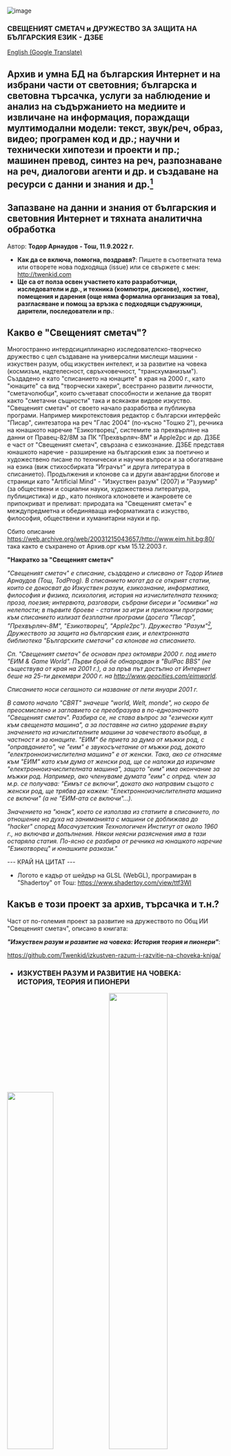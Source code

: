 ![image](https://user-images.githubusercontent.com/23367640/189515029-7071dc21-c8f0-428b-895c-abebc548d27b.png)
<h3>СВЕЩЕНИЯТ СМЕТАЧ и ДРУЖЕСТВО ЗА ЗАЩИТА НА БЪЛГАРСКИЯ ЕЗИК - ДЗБЕ</h3>

<a href="https://github-com.translate.goog/Twenkid/Bulgarian-Internet-Archive-And-Search-Engine?_x_tr_sl=bg&_x_tr_tl=en&_x_tr_hl=bg&_x_tr_pto=wapp">English (Google Translate)</a>

## Архив и умна БД на българския Интернет и на избрани части от световния; българска и световна търсачка, услуги за наблюдение и анализ на съдържанието на медиите и извличане на информация, пораждащи мултимодални модели: текст, звук/реч, образ, видео; програмен код и др.; научни и технически хипотези и проекти и пр.; машинен превод, синтез на реч, разпознаване на реч, диалогови агенти и др. и създаване на ресурси с данни и знания и др.[^2]

## Запазване на данни и знания от българския и световния Интернет и тяхната аналитична обработка

Автор: **Тодор Арнаудов - Тош, 11.9.2022 г.**

* <b>Как да се включа, помогна, поздравя?</b>: Пишете в съответната тема или отворете нова подходяща (issue) или се свържете с мен: http://twenkid.com 
* <b>Ще са от полза освен участието като разработчици, изследователи и др., и техника (компютри, дискове), хостинг, помещения и дарения (още няма формална организация за това), разгласяване и помощ за връзка с подходящи съдружници, дарители, последователи и пр.</b>: 

## Какво е "Свещеният сметач"? 

Многостранно интердсициплинарно изследователско-творческо дружество с цел създаване на универсални мислещи машини - изкуствен разум, общ изкуствен интелект, и за развитие на човека (космизъм, надтелесност, свръхчовечност, "трансхуманизъм"). Създадено е като "списанието на юнаците" в края на 2000 г., като "юнаците" са вид "творчески хакери", всестранно развити личности, "сметачолюбци", които съчетават способности и желание да творят както "сметачни същности" така и всякакви видове изкуство. "Свещеният сметач" от своето начало разработва и публикува програми. Например микротекстовия редактор с български интерфейс "Писар", синтезатора на реч "Глас 2004" (по-късно "Тошко 2"), речника на юнашкото наречие "Езикотворец", системите за прехвърляне на данни от Правец-82/8М за ПК "Прехвърляч-8М" и Apple2pc и др. ДЗБЕ е част от "Свещеният сметач", свързана с езикознание. ДЗБЕ представя юнашкото наречие - разширение на българския език за поетично и художествено писане по технически и научни въпроси и за обогатяване на езика (виж стихосбирката "Играчът" и друга литература в списанието). Продължения и клонове са и други авангардни блогове и страници като "Artificial Mind" - "Изкуствен разум" (2007) и "Разумир" (за обществени и социални науки, художествена литература, публицистика) и др., като понякога клоновете и жанровете се припокриват и преливат: природата на "Свещеният сметач" е междупредметна и обединяваща информатиката с изкуство, философия, обществени и хуманитарни науки и пр.

Сбито описание https://web.archive.org/web/20031215043657/http://www.eim.hit.bg:80/ така както е съхранено от Архив.орг към 15.12.2003 г.

**"Накратко за "Свещеният сметач"**

_"Свещеният сметач" е списание, създадено и списвано от Тодор Илиев Арнаудов (Тош, TodProg).
В списанието могат да се открият статии, които се докосват до Изкуствен разум, езикознание, информатика, философия и физика, психология, история на изчислителната техника; проза, поезия; интервюта, разговори, събрани бисери и "осмивки" на нелепости; в първите броеве - статии за игри и приложни програми; към списанието излизат безплатни програми (досега "Писар", "Прехвърляч-8M", "Езикотворец", "Apple2pc"). Дружество "Разум"[^1], Дружеството за защита на българския език, и електронната библиотека "Българските сметачи" са клонове на списанието._

_Сп. "Свещеният сметач" бе основан през октомври 2000 г. под името "ЕИМ & Game World". Първи брой бе обнародван в "BulPac BBS" (не съществува от края на 2001 г.), а за пръв път достъпно от Интернет беше на 25-ти декември 2000 г. на http://www.geocities.com/eimworld._

_Списанието носи сегашното си название от пети януари 2001 г._

_В самото начало "СВЯТ" значеше "world, Welt, monde", но скоро бе преосмислено и заглавието се преобразува в по-еднозначното "Свещеният сметач". Разбира се, не става въпрос за "езически култ към свещената машина", а за поставяне на силно ударение върху значението на изчислителните машини за човечеството въобще, в частност и за юнаците. "ЕИМ" бе приета за дума от мъжки род, с "оправданието", че "еим" е звукосъчетание от мъжки род, докато "електронноизчислителна машина" е от женски. Така, ако се отнасяме към "ЕИМ" като към дума от женски род, ще се наложи да изричаме "електронноизчислителната машина", защото "еим" има окончание за мъжки род. Например, ако членуваме думата "еим" с опред. член за м.р. се получава: "Еимът се включи", докато ако направим същото с женски род, ще трябва да кажем: "Електронноизчислителната машина се включи" (а не "ЕИМ-ата се включи"...)._

_Значението на "юнак", което се използва из статиите в списанието, по отношение на духа на заниманията с машини се доближава до "hacker" според Масачузетския Технологичен Институт от около 1960 г., но включва и допълнения. Някои неясни разяснения има в тази остаряла статия. По-ясно се разбира от речника на юнашкото наречие "Езикотворец" и юнашките разкази."_

--- КРАЙ НА ЦИТАТ ---
[^1]: *Забележки*: Дружество "Разум" е отделът/рубриката за мислещи машини и развитие на човека (космизъм, надтелесност, "трансхуманизъм") в тогавашната версия на списанието. "Разумир" или "Истинист", е по-нов клон, който започна като насочен към интердисциплинарни изследвания в обществознанието, литературата, публицистиката. Първи брой от 2014 г. представи  обемистата интердисцплинарна авангардна "мултиграфия" "Какво му трябва на човек? Играеш ли по правилата, ще загубиш играта!"), която включваше и разсъждения в теорията на познанието; и сатирично-публицистично-художествената новела "Не съм креативен, пък!". През 2015 г. "Разумир" публикува и предложението за Явно гласуване на избори за обществени длъжности и др., с което да се преодолеят всички възможности за манипулации на резултатите: "Манифест на Човешковластие/Човековластие" https://web.archive.org/web/20170115121036/http://narodovlastie.twenkid.com/
[^2]: По-старо заглавие: Архив и умна БД на българския Интернет или на избрани части от световния; българска и световна търсачка, услуги за наблюдение и анализ на съдържанието на медиите и извличане на информация, пораждащи мултимодални модели - текст, звук/реч, образ, видео; програмен код; научни и технически хипотези и проекти и пр. - машинен превод, синтез на реч, разпознаване на реч, диалогови агенти и др. и създаване на ресурси с данни и знания и др.
* Логото е кадър от шейдър на GLSL (WebGL), програмиран в "Shadertoy" от Тош: https://www.shadertoy.com/view/ttf3Wl

## Какъв е този проект за архив, търсачка и т.н.?

Част от по-големия проект за развитие на дружеството по Общ ИИ "Свещеният сметач", описано в книгата:

**_"Изкуствен разум и развитие на човека: История теория и пионери"_**:

https://github.com/Twenkid/izkustven-razum-i-razvitie-na-choveka-kniga/

* ### ИЗКУСТВЕН РАЗУМ И РАЗВИТИЕ НА ЧОВЕКА:<br> ИСТОРИЯ, ТЕОРИЯ И ПИОНЕРИ

<img src="https://eim.twenkid.com/1.png?v_22-10-2022" width=46%> <img src="https://eim.twenkid.com/2.png?v_1-10-2022" width=52%><br><img src="https://eim.twenkid.com/3.png?v_27-09-2022" width=45%>

## Новини, записки и планове

**План/скица/насоки за първия прототип**

Към 30.11.2022 г.

Вероятно използвани технологии: Python, C#, SQL, може би Java; curl и wget; ...; PHP?
БД: В началото вероятно SQLite и/или Postgres локално
TypeQL?, Neo4J?

### Новини, общи бележки, задачи (от нови към стари)

30.11.2022: Задача: Мисли за архитектури, модели, представяния за графи на знанието. Съществуващи решения и др. Проучи подробно търсещите алгоритми (методи) на Гугъл и др. търсачки (започнато).

28.11.2022: Обзор на БД за графи и др.: TypeDB, Neo4J, GraphQL (Ontotext), ... _(Допиши по-късно)_

26.11.2022: Обзор на свободни библиотеки за пълнотекстово търсене, БД, паяци: Lucene и производни (Solr, ElasticSearch), Nutch, ...
Изпробване на настолни търсачки ...  _(Допиши)_

**Други технологии за БД:**

Redis: Дали ще е полезна за просто взаимодействие между подсистеми, написани на различни езици и отделни независиморазработвани модули.

Задълбочаване на познанията по търсещи машини, уеб търсене, използвани алгоритми и тяхната история (DexRank, PageRank, ...) и пр. 

Задачи: Възобнови и припомни работата с Elastic. Намери пробни БД или построй нови пробни БД за търсене: например от корпуса, който бях събрал за обучение на GPT2-MEDIUM (виж).

### Пробни извличания на данни и БД/първични съхранени представяния и малки паяци

- Паяк и мини медия-клипинг на някои от българските медии.
- Паяк за чужди медии: MSN? Yahoo, BBC
- Паяк за страници, които посещавам.
- Извличане на информация от сайтове за видеосподеляне: Youtube, Vbox7, Rutube.
- Извличане на информация от социални мрежи от определени страници и профили чрез уеб посещения с четец.
- Извличане на информация от електронни магазини: olx.bg, bazar.bg, emag, jar, erabg.com, ebay.com, amazon.com
- Извличане от: arxiv.org, archive.org
- Развитие на проекта с управление на модул за уеб четец (браузър) в ACS - публикуване като отделен браузър? Използване за програмирано отваряне на страници/уеб робот и извличане на информация чрез работа и с въобличника (графичния потребителски интерфейс) и чрез зрителна обработка:
- Зрително извличане на допълнителни знанния, използване на разпознаване на обекти (Yolo и др.) и др. 

Виж съществуващата услуга DiffBot, https://www.diffbot.com/  , която предлага някои от функциите за извличане, към които се стреми да предлага и търсачката на "Свещеният сметач".

**В последствие:**

### Първична обработка на събрани данни:

- Проследяване на връзки - източници, цели
- Речников състав, обратен индекс
- Честотни анализи и анализи
- Опити за самостоятелно групиране, категоризация по честоти и др. особености (clustering) 
- Построяване на схеми/онтологии за класификации от човек, моделиране на теми/насоки, "topic modeling"
- Построяване на пробни представяния за документи, текстове, абзаци, изречения ("embeddings") и изчисляване на подобия (similarity measures)
- Създаване на пробно приложение за сравнение на свитъци - "файлове" в юнашкото наречие, информационни обекти, документи, статии, текстове, параграфи, изречения) - подобни, различни и пр.

- Използване на машинен превод и създаване на междинно надезиково/многоезично/абстрактно общо представяне, което може да сравнява различни езици. (Виж в също clip-retrieval, въобличникът през nodejs localtunnel ). Частичен машинен превод по думи чрез речника на "Смарти". Извличане/съставяне на други речници/езикови ресурси.
- Сравнение между свитъци, медии, географски, във времето.
- Сравнение на настроения, оценки (sentiment analysis): положителен, отрицателен, неутрален, объркан, неизвестен и др.

25.11.2022: Преглед на примерен стар проект за Търсене на код: Sourcerer (2009) (виж научната статия).
Сравни също: записки на Тош от 2014 г. за пт(мс), адресиране на всичко, вътрешни адреси, %, ?Т, РЧНК и др.

По-рано: подробно изучаване на докторската дисертация на Веселин Райчев, 2016: "Big Code". 

24.11.2022: * Да се отворят страници (issues), в които да се описват роли и задачи за изпълнение по проекта.
  
23.11.2022: * Извършен кратък обзор на сайтове и технологии за разпределени/"федеративни" социални мрежи, микроблогове, платформи за видеосподеляне и "облачни" услуги за споделяне на файлове и услуги.
* **Задача:** да се подкарат такива сървъри и клиенти.
Ключови думи, теми, платформи: Mastodon, Diaspora, Friendica; PeerTube : Sepia Search, WebTorrent, HLS; Status.net, Pump.io, Activity Streams, Gnip, GNU Social - Laconica, Ostatus; Activity Pub, Nextcloud, Pixelfed, Fediverse

20.11.2022:

**Технологии, библиотеки и подзадачи, които са проучвани, изпробвани и са в подготвка или се планира да бъдат приложени във връзка с този проект и други на "Свещеният сметач":**
 LAION, CLIP, clip-retrieval, img2dataset, sentence-transformer, faiss, autofaiss; pdfminer; Stable Diffusion; уеб и файлови заявки/обхождане, източници на данни и др.
Някои изпробвани за разширение: pafy. Изпробвани, но може би няма да се ползват засега: API за фейсбук. API за Туитър: може да се изпробва частично.
* Планирани или за доразвитие: 
 1. CommonCrawl, извличане на страници от Уикипедия, Читанка и др. (разшири набора от данни, използван за обучението на GPT-2-MEDIUM през 2021 г.)
 1. Извличане на n-грамен модел и построяване на индекси за сравнение, представяния (embedding) 
 1. Пробно извличане на данни от медийни страници за сравнение и създаване на заявки за интелигентно търсене, сравнение, проследяване на източници и групиране по различни критерии
 1. Извличане от LAION или построяване на набор данни със съответствия между изображения и текст
 1. Пораждане на съответствия между изображения и текст чрез разпознаване нао образи, класификация, подобия и др.
 1. Нова версия на речника на юнашкото наречие "Езикотворец" - последната публикувана беше говорещият с "Глас 2004" Езикотворец-8 през 2005 г. Допълнение с нови думи от юнашкото наречие. Може би ново "тяло", а може и засега старото.<br><img src="https://eim.twenkid.com/old/ezik/ezik8.gif"> https://eim.twenkid.com/old/ezik/
 1. Разширение на интелигентния английско-български речник "Смарти" до "Смарти 2" или ново име, може би с преработка и пренаписване, уеб речник.
<img src="https://github.com/Twenkid/Smarty/raw/master/smarty-pic1.png"><a href="https://github.com/Twenkid/Smarty">Extendable Framework for Bilingual and Multilingual Comprehension Assistant</a>
  1. Целеви функции: добавяне на българо-английска посока на превод  
  1. Поправяне на няколко недоглеждания: при редактиране на полето за превод на думи и изрази от текст с посочване да се обнови коректно съответствието при посочване (в сегашната версия се размества).; при копиране на всичко да се копира и историята с търсени думи; историята да се съхранява и под някаква по-постоянна форма; честоти на думи; връзка с Интернет и показване на информация от там и др.
1. Обновление на синтезатора на реч "Тошко 2". Редактиране на микрофонемие. Опити с невронен синтез и продължение на изследванията от "Опит за разделяне на говор на..." от 2004 г. др. https://github.com/Twenkid/Toshko_2
![image](https://user-images.githubusercontent.com/23367640/202886743-8b4e5ec1-8cba-44a6-9154-98efb8a57a02.png)


# Защо?

Отдавна имам тази идея, споменавал съм я на приятели, мислил съм да опитам да я направя за лични нужди-собствен паяк, който да събира най-важната за мен информация. Обаче за да се свърши както трябва е необходима повече енергия. Има някои частични малки архиви*/моментни снимки на части от стария Интернет (виж в бележките), но например наскоро беше закрит data.bg, който е пазел много древни файлове, вкл. някои мои от ранните времена на "Свещеният сметач" и 2000-те. Помните ли "free.techno-link"? Той загина много отдавна.

Hit.bg работеше години след като вече не беше "модерен", но и той отдавна е унищожен и не знам някой да му правил копие, освен каквото е оцеляло в Архив.орг (http://archive.org*) всъщност hit.bg се отваря от известно време, но не може да се логнете и пр.). Някои български сайтове с дълга съхранена история, които я пазят от десетилетия от началото на 2000-те, постепенно се обновяват и вече няма достъп. Напр. old.csd.bg - "Център за изследване на демокрацията", който работеше до 2020 г., когато ми трябваше една справка, но вече го няма, а Архив.орг пази само "фасади" от него.  

Преди много години си замина bgit.net - един от първите български блогове и форум свързан с отворения код, Линукс и Ай Ти общността, не знам дали някой от създателите? му, сред които Йовко Ламбрев и Владимир Джувинов, още пазят архив; при мен останаха копия на отделни мои статии. В Архив.орг има фрагменти от него, най-старото копие е от юни 2001 г., когато изглежда е отворен сайтът: https://web.archive.org/web/20010630201813/http://www.bgit.net/). 

Наскоро обаче самият Архив.орг* не беше достъпен в България за известно време. И т.н.

http://arxiv.org (сравни с http://archive.org) също е важен сайт, специализиран за публикуване на научни статии, който също подлежи на запазване в библиотека, както и разбира се Stackoverflow и сродните му, Github и пр.

...

Освен за да не се случи същото и със спомените от по-късния и съвременния Интернет заради затваряне на сайтовете, би било здравословно да има и местна сигурност в случай на прекъсване на достъпа до световния Интернет или част от него, което изглежда възможно предвид колко лесно се въвеждат всякакви "санкции" и ограничения както в т.нар. "свободен и демократичен" свят, според господстващите в България големи медии, така и в "противоположния" според "свободните" свят на "тирани, диктатори" и пр. Всеки блокира по нещо.

За по-голяма сигурност може да се запазват част от глобалните ресурси - разбира се, не може да се съхрани целият Интернет, но може да се запазят "важни", често ползвани и до определена дълбочина или някои да се съхраняват с известна компресия/частично и т.н.

Част от системата би могла да работи и като наблюдател на съдържанието на медиите и да извършва "media/press clipping", с която да има достъп и да се прави анализ на съдържанието на новинарски сайтове и страници на медии, социалните мрежи, на сайтовете за видеосподеляне по всякакви показатели - не пълно копие на видеофайловете, най-вече метаинформация; някои видеоклипове с по-ниска разделителна способност, само звук и пр.; транскрипция, както и описание на съдържанието на клипа чрез разпознаване на образи и класификация: описание какво се вижда на кадрите, какво се извършва и т.н.; отделни кадри (напр. ключовите кадри от видеото), схематична информация - компресирани кадри с приложени ефекти за откриване на очертания, текст извлечен с оптическо-разпознаване на символи и пр. Чрез новите технологии за пораждане на изображение като Stable Diffusion, Imagen, DALLE-2 и пр., и чрез идващите в бъдеще, ще може да се възстановява съществената част от съдържанието на медиите и от много по-малък обем компресирана информация.

Върху тези данни от медиите ще се правят различни справки и сравнения*; тази функция, както и цялостното събиране на данните, може да е основа и на експерименти с големи езикови модели в обработката на естествен език (NLP) и въобще изкуствения интелект, включително Общ ИИ.

За някои други приложения, свързани с почтеността на медии, политици и пр. виж в бележките по-долу.

Разбира се, системата може да бъде и търсачка, портал и пр. и като цяло би представлявало своеобразна разширена "енциклопедия".

Логично продължение е и разпределена българска социална мрежа и система за видеосподеляне с отворен код.

Като цяло: 

<h3>Създаване на независим "български Интернет", който да позволи да се води "пълноценен мрежов живот" дори и ако по някаква причина международният Интернет се прекъсне.**</h3>

България всъщност има опит в това още от началото на 2000-те години от времето на free.techno-link и пр. с "Българския пръстен", в който имаше високоскоростна свързаност до някои ресурси в града или в страната във времена, в които все още се ползваше Интернет по телефона по 33.6 - 56.6 Кбит.

...

# Как да работи архивът?

## Разпределено съхранение на потребителски компютри

1. Основен сървър/сървъри, които с паяци обхождат мрежата и качват данните като торенти, потребителите също могат да добавят елементи както в Архив.орг.
1. Клиентските компютри имат приложение с отворен код, за да няма съмнения какво върши, в което потребителите решават какъв обем и трафик да заделят. Клиентското приложение може да извършва и част от изчислителната работа в разпределен режим, отново в дял, преценен от потребителя - подобно на някогашните "SETI @ Home" за анализ на сигнали от космоса, подобни системи в медицината като "Folding@home" и пр.

1. Приложението тегли част от файловете през торентите* и пр. и ги съхранява на потребителските компютри. Част от клиентите могат да бъдат институции, компании и пр., които "даряват" значителен обем памет, терабайти и пр.

## Сървъри

1. Съхранението на данните и централизирано в сървъри, на поне няколко огледала, също е препоръчително.

## Спасяване на стар софтуер и данни от лични архиви

1. Част от информацията, която вече не се открива в Интернет, може да е запазена в лични архиви, на компакт-дискове и пр. и да бъде възстановена от потребителите.
1. 1. Ако например търсите определни безплатни програми от миналото, които не откривате - може да го зададаете като въпрос ("issue") в този проект.

# Как да се осъществи?

Програмната и организационна част - като проект/множество от проекти с отворен код, които да се разработят от български програмисти, компании и пр.
Ако проектът потръгне вероятно е разумно да се създаде ДНЦ (Дружество с нестопанска цел), но като за начало мисля, че това е излишно усложнение. Засега е достатъчно да се намерят желаещи, които да започнат от някъде, с някакъв пробен паяк и да общуват помежду си. Други желаещи могат по някакъв начин да дарят техника, като виртуални машини или физически, дисково пространство и пр.

Една възможна пускова посока е например "Common Crawl": https://commoncrawl.org

* Редакция 15.11.2022: При апатия и пр., точката "с отворен код" и "български" (Интернет и разработчици) може да отпадне. Това са ограничаващи изисквания. Този проект е част от по-големия проект за Общ ИИ на "Свещеният сметач", който търся партньори: https://github.com/Twenkid/izkustven-razum-i-razvitie-na-choveka-kniga/


<hr>

**Тодор Арнаудов - Тош, 11.9.2022 г.**

**_Всестранно изследователско-творческо дружество "Свещеният сметач", основано през 2000 г._** http://eim.twenkid.com

**_Дружество за защита на българския език - ДЗБЕ_, основано 2002 г.** http://eim.twenkid.com/dzbe

Последни редакции: 13.9.2022; 15.11.2022 (незадължително отворен код и "български", при липса на съдружници), 20.11.2022 - разширено заглавие.
Първо заглавие: "Архив на българския Интернет, българска търсачка, услуги за наблюдение и анализ на съдържанието на медиите и др."

...

** Благодарности на Bogo4, който ми писа днес за да ме пита за игра, която търсел, която вече била неоткриваема в Интерент, но снимка от нея има в една статия от сп. "Свещеният сметач", бр. 27 от 2003 г., "Упадъкът на езика на българското общество": http://eim.twenkid.com/old/3/27/upad.htm http://eim.twenkid.com/old/3/27/mar.gif

![image](https://user-images.githubusercontent.com/23367640/189542424-72ea1a01-b09d-45dd-9d5c-2fb85085f990.png)

Играта е "Mario Warcraft", създадена с Game Maker.
Благодаря също на Voltigore, който наскоро беше забелязал, че Archive.org не се е отварял и така също ми припомни идеята и необходимостта от български архив.

## Бележки за допълнителни приложения

** Частични архиви за Интернет и др.

Разбира се, "Читанка" ("Моята библиотека") за книги, която в началото изглежда продължи по-старата библиотека sf.ludost.net. "Сандъците" и преди него един мой сайт за "прослава на българските сметачи" от 2002 г.: http://bulgariancomputers.freeservers.com/), Download.bg - което още работи; копията на списание "Свещеният сметач",  също пазят паметници и "вкаменелости" от Интернет пространството в началото на 2000-те; "лафчето" на dir.bg още съществува и др.

**Други функции** за разнообразяване и проследяване на източниците: модерни са услугите за "борба с фалшивите новини" или с "пропагандата", в която обаче обикновено, разбира се, липсва борба с "институционализираната" или "собствената" пропаганда - онази, която управлява основните медии и има най-много пари. Например може да се сравнява съдържанието на различни медии и да се открие, че всички препредават едно и също и че всички техни журналисти и гости споделят и защитават една и съща позиция и противниците им са "наказвани" по един и същи начин или не са канени въобще - това противоречи на основните правила за "плурализъм" и за предаване на "всички гледни точки", за които уж се бореше "демокрацията". Необходима е диверсификация не само на енергоносителите, но и на медийната и културно-идеологическата зависимост на България.

Може да се провери и "прояви" по обективен начин например, че източникът на информацията за основните българоезични медии са да речем британски (виж едно събитие в Англия от осми септември и как беше отразено в България, сякаш България е колония на Британската империя, оплакваща своята кралица, а впоследствие възхваляващия новия крал), определени американски медии - или пък съответно руски и пр., т.е. дадени медии по съдържание всъщност са "ретранслатори" или "радиоточки" на тези медии майки, като повечето от тях са на запад от София и също разпространяват "пропаганда", т.е. тенденциозно поднесена информация, често с полуистини, скриване на неудобни факти, които са известни, преувеличения, изкривявания и пр.

Потребителите на медии имат право да знаят какъв е източникът и чии интереси и стратегии защитават дадени медии и да решат дали при тези обстоятелства медията заслужава вниманието и доверието им. Може да се извършва автоматичен анализ на настроенията и нагласите в медията (вид "Sentiment analysis"). Настроенията обикновено се припокриват с "медиите" майки (чия пропаганда) - дали са "крайно про-европейски, про-руски, про-американски, про-британски" или пък уравновесени; какви позиции представят с каква оценка, какви гости канят с какви позиции и всякакви параметри, какъв стил на изказване и пр. Кой какви грантове е получавал, с кого е свързано дадено публично лице и т.н., така че да се знае. Тези конкретни явления са видими и с просто око за онези, които наблюдават медиите и сравняват "на ум", но чрез подобна система мерките ще станат по-обективни и лесни за наблюдение и от неспециалисти. 

** Проверката на "фалшивите новини", или по-точно дезинформацията, и склонността на дадена медия, източник и пр. да злоупотребява с такава, всъщност за някои случаи може да се извършва ефективно не в момента на публикуване, а впоследствие, след като се натрупа достатъчно историческа информация - мине време и може да се провери и от други източници и след други събития, че дадено твърдение или информация не са било вярно отразени. Натрупването на история на новините, изказванията, и след обработката - съответните дела, нагласи и пр. - би било полезно за тази цел, и може да бъде материал, набор данни на нови специални модели за машинно обучение. Всички проверки на "фалшиви новини" обаче трябва да вървят с предупреждение, че **проверката и данните ѝ също може да са погрешни или едностранчива и човек трябва да преценява и да мисли и със собствената си глава, и никога да не се предоверява.**

** Друго приложение е за проверка на обещанията и изказванията на политици и пр.* (мисля, че излезе някакво мобилно приложение за търсене в стенограмите на парламента?)

** Една друга идея, донякъде свързана с горните, е предложението на <a href="http://razumir.twenkid.com">_Разумир_</a> за **Явно гласуване на избори за обществени длъжности с непрекъснато отброяване на резултатите в реално време и с потвърждения за всеки, че гласът му е отчетен правилно и непрекъсната проверка от всички гласуващи.** По този начин фалшификациите при преброяването ще станат невъзможни. https://web.archive.org/web/20170115121036/http://narodovlastie.twenkid.com/  
...
# Bulgarian-Internet-Archive
## Bulgarian Internet Archive Project - Preserve Data and Knowledge from the Local and Global Network
<!--
<img src="https://eim.twenkid.com/3.png?v_27-09-2022" width=60%><img src="https://eim.twenkid.com/1.png?v_15-10-2022" width=33%><br><img src="https://eim.twenkid.com/2.png?v_1-10-2022" width=56%>>
-->

**6.2003 г. – ПЛОВДИВ, БЪЛГАРИЯ**<br>
**ТОДОР АРНАУДОВ, 18-ГОДИШЕН:**<br>
### КАК БИХ ИНВЕСТИРАЛ ЕДИН МИЛИОН С НАЙ-ГОЛЯМА ПОЛЗА ЗА РАЗВИТИЕТО НА СТРАНАТА<br>
</center>

Според мен мощен бъдещ източник на приходи, за чието достигане 1 милион евро е отлично начало, защото ключът за осъществяването му е в човешкия умствен ресурс, е Мислещата машина (ММ).<p></p>
Машината с равностоен или надминаващ човешкия разум, би се превърнала в невиждан двигател на научно-изследователската дейност и културата в държавата, която първа успее да я създаде. (...)<p></p>
СТРАТЕГИЯ<p></p>
Вярвам, че до мига, в който ще намерим подходящи "части" и ще построим от тях "машина", с която да преодолеем "Стената" и се срещнем с Машината, остават броени години.<p></p>
Според моята стратегия би се основал научно-изследователски Институт, който ще обединява информатици, инженери, изкуствоведи, езиковеди, философи, психолози, невролози; преводачи, владеещи много езици; творци в различни изкуства – писатели и поети, композитори и музиканти; художници, фотографи и филмови режисьори. Членовете на Института ще бъдат, с предимство, имащи знания и умения в повече области, едновременно учени и творци, защото целта на търсенията ще бъде да се открие общото между всички прояви на разума, между науките и изкуствата. Формата на мисълта е различна в различните изяви на мисленето, но същината й, механизмите, които стоят в основата, са едни и същи и се променят само данните, с които тя работи – слово, звук, изображения, последователности от изображения, отвлечени понятия и пр.<p></p>
Институтът ще изпълнява и ролята на "крило", което намира, "закриля и окриля" даровити хора, за да подпомага развитието им и, ако те пожелаят, да се радва на таланта им в изследванията.<p></p>
Институтът ще има програмна къща, в която "между другото" ще се произвежда "умен" приложен софтуер, използващ разработките на Института по пътя към ИР: програми за автоматизирано проектиране, мултимедия, текстообработка, преводачи, игри и др. приложни програми.<p></p>
Целта на Института ще бъде програмно създаване на ММ, притежаваща универсални възможности за обмен на информация с други изчислителни машини, в частност роботизирани модули. Роботите, създавани от робототехническия отдел, ще бъдат, освен начин за използване на ИР за физически дейности, още средство за привличане на вниманието на обществеността и за реклама на Института. (...)
<p></p>
14 ГОДИНИ ПО-КЪСНО<p></p>
3.2017 г. – Канада, „Всеканадска стратегия за ИИ“<br>
3.2017 – Японска технологична стратегия в ИИ<br>
4.2017 – „ИИ Сингапур“: 5-годишна програма за $150 млн.<br>
7.2017 – Китай: „План за следващото поколение ИИ“<br>
12.2017 – Китай: Три-годишен план за действие<br>
12.2017 – Финландска стратегия за ИИ<br>
1.2018 – Дания: стратегията се съсредоточава върху ИИ, блокчейн и …<br>
3.2018 – ИИ в служба на гражданите<br>
3.2018 – Френска стратегия в ИИ<br>
4.2018 – Европейска комисия на ЕС: „Обсъждане на ИИ“<br>
4.2018 – Великобритания<br>
5.2018 – Австралия<br>
5.2018 – САЩ: Среща в Белия дом за ИИ<br>
5.2018 – Южна Корея: Стратегия за развойна дейност<br>
5.2018 – Шведска стратегия за ИИ<br>
5.2018 – Полска кръгла маса за разработка на Стратегия за ИИ<br>
5.2018 – Дания, Швеция, Норвегия, Исландия, Финландия, Естония, Литва, Латвия, … – договор за сътрудничество в ИИ на Съюз от северноевропейски и балтийски страни<br>
6.2018 – Индия: Национална стратегия за ИИ<br>
6.2018 – Мексико: Национална стратегия за ИИ<br>
Есен 2018 – Германска стратегия за ИИ<br>
Есен 2018 – Стратегия за ИИ на ЕС<br>
Есен 2018 – Интердисциплинарен институт за Човешки ИИ в Станфорд<br>
Есен 2018 – Интердисциплинарен „Милиарден“ институт за ИИ в МТИ<br>
(…)<br>
6.2019 – България, БАН: „Рамка на Национална стратегия за развитие на изкуствения интелект – Предварителна визия“<br>
6.2020 – България, БАН: Стратегия за развитието на изкуствения интелект в България до 2030 г Предварителна визия“<br>
10.2020 – Швейцария: Интердисциплинарен институт „Център за ИИ“ в ETH(…)<br>
4.2022 – България и Швейцария (СУ, ETH, EPFL): INSAIT – „Институт за компютърни науки, изкуствен интелект и технологии“<br>
(...)<br>

* https://www.oocities.org/todprog/ese/proekt.htm 
* Есето участваше и беше публикувано и на сайта на конкурс, организиран от „Български портал за развитие“, фондация „Приложни изследвания и комуникации“, съвместно с представителството на Световната банка, в. „Капитал“ и „Дневник“ онлайн. Пълният текст – в линка или по-долу. Повече информация в кратката хронология. За конкурса: https://www.capital.bg/politika_i_ikonomika/imena/2003/07/26/222321_edin_milion_za_promiana_na_bulgarskiia_mantalitet/ 
* https://medium.com/politics-ai/an-overview-of-national-ai-strategies-2a70ec6edfd  
* http://www.lml.bas.bg/Towards-AI-Strategy-BAS-Vision.pdf 

<br>

<img src="https://github.com/Twenkid/izkustven-razum-i-razvitie-na-choveka-kniga/blob/main/arnaudov-hassabis-2003-2007-2009-vs-2022/1.jpg" width=49%> <img src="https://github.com/Twenkid/izkustven-razum-i-razvitie-na-choveka-kniga/blob/main/arnaudov-hassabis-2003-2007-2009-vs-2022/2.jpg" width=49%>
<img src="https://github.com/Twenkid/izkustven-razum-i-razvitie-na-choveka-kniga/blob/main/arnaudov-hassabis-2003-2007-2009-vs-2022/3.jpg" width=49%>


